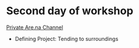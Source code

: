 # Second day of workshop

[Private Are.na Channel](https://www.are.na/share/kYKZiFk)
- Defining Project:
Tending to surroundings

